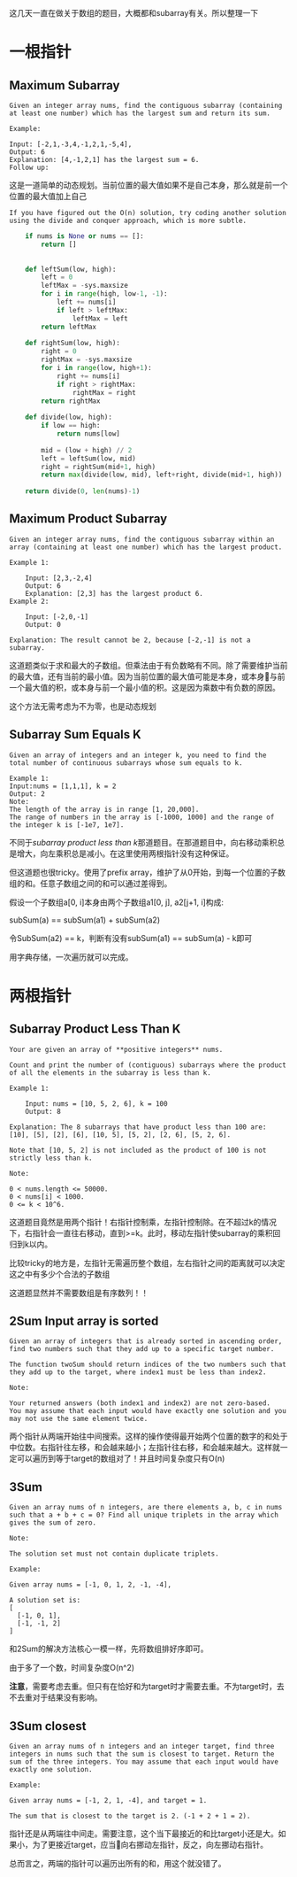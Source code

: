 这几天一直在做关于数组的题目，大概都和subarray有关。所以整理一下

# 一根指针
## Maximum Subarray
```
Given an integer array nums, find the contiguous subarray (containing at least one number) which has the largest sum and return its sum.

Example:

Input: [-2,1,-3,4,-1,2,1,-5,4],
Output: 6
Explanation: [4,-1,2,1] has the largest sum = 6.
Follow up:
```
这是一道简单的动态规划。当前位置的最大值如果不是自己本身，那么就是前一个位置的最大值加上自己

```
If you have figured out the O(n) solution, try coding another solution using the divide and conquer approach, which is more subtle.
```
```py
    if nums is None or nums == []:
        return []
        
        
    def leftSum(low, high):
        left = 0
        leftMax = -sys.maxsize
        for i in range(high, low-1, -1):
            left += nums[i]
            if left > leftMax:
                leftMax = left
        return leftMax
        
    def rightSum(low, high):
        right = 0
        rightMax = -sys.maxsize
        for i in range(low, high+1):
            right += nums[i]
            if right > rightMax:
                rightMax = right
        return rightMax
        
    def divide(low, high):
        if low == high:
            return nums[low]
            
        mid = (low + high) // 2
        left = leftSum(low, mid)
        right = rightSum(mid+1, high)
        return max(divide(low, mid), left+right, divide(mid+1, high))
        
    return divide(0, len(nums)-1)
```
## Maximum Product Subarray
```
Given an integer array nums, find the contiguous subarray within an array (containing at least one number) which has the largest product.

Example 1:

    Input: [2,3,-2,4]
    Output: 6
    Explanation: [2,3] has the largest product 6.
Example 2:

    Input: [-2,0,-1]
    Output: 0

Explanation: The result cannot be 2, because [-2,-1] is not a subarray.
```
这道题类似于求和最大的子数组。但乘法由于有负数略有不同。除了需要维护当前的最大值，还有当前的最小值。因为当前位置的最大值可能是本身，或本身与前一个最大值的积，或本身与前一个最小值的积。这是因为乘数中有负数的原因。

这个方法无需考虑为不为零，也是动态规划

## Subarray Sum Equals K
```
Given an array of integers and an integer k, you need to find the total number of continuous subarrays whose sum equals to k.

Example 1:
Input:nums = [1,1,1], k = 2
Output: 2
Note:
The length of the array is in range [1, 20,000].
The range of numbers in the array is [-1000, 1000] and the range of the integer k is [-1e7, 1e7].
```
不同于*subarray product less than k*那道题目。在那道题目中，向右移动乘积总是增大，向左乘积总是减小。在这里使用两根指针没有这种保证。

但这道题也很tricky。使用了prefix array，维护了从0开始，到每一个位置的子数组的和。任意子数组之间的和可以通过差得到。

假设一个子数组a[0, i]本身由两个子数组a1[0, j], a2[j+1, i]构成:

subSum(a) == subSum(a1) + subSum(a2)

令SubSum(a2) == k，判断有没有subSum(a1) == subSum(a) - k即可

用字典存储，一次遍历就可以完成。
# 两根指针
## Subarray Product Less Than K
```
Your are given an array of **positive integers** nums.

Count and print the number of (contiguous) subarrays where the product of all the elements in the subarray is less than k.

Example 1:

    Input: nums = [10, 5, 2, 6], k = 100
    Output: 8

Explanation: The 8 subarrays that have product less than 100 are: [10], [5], [2], [6], [10, 5], [5, 2], [2, 6], [5, 2, 6].

Note that [10, 5, 2] is not included as the product of 100 is not strictly less than k.

Note:

0 < nums.length <= 50000.
0 < nums[i] < 1000.
0 <= k < 10^6.
```
这道题目竟然是用两个指针！右指针控制乘，左指针控制除。在不超过k的情况下，右指针会一直往右移动，直到>=k。此时，移动左指针使subarray的乘积回归到k以内。

比较tricky的地方是，左指针无需遍历整个数组，左右指针之间的距离就可以决定这之中有多少个合法的子数组

这道题显然并不需要数组是有序数列！！
## 2Sum Input array is sorted
```
Given an array of integers that is already sorted in ascending order, find two numbers such that they add up to a specific target number.

The function twoSum should return indices of the two numbers such that they add up to the target, where index1 must be less than index2.

Note:

Your returned answers (both index1 and index2) are not zero-based.
You may assume that each input would have exactly one solution and you may not use the same element twice.
```
两个指针从两端开始往中间搜索。这样的操作使得最开始两个位置的数字的和处于中位数。右指针往左移，和会越来越小；左指针往右移，和会越来越大。这样就一定可以遍历到等于target的数组对了！并且时间复杂度只有O(n)
## 3Sum
```
Given an array nums of n integers, are there elements a, b, c in nums such that a + b + c = 0? Find all unique triplets in the array which gives the sum of zero.

Note:

The solution set must not contain duplicate triplets.

Example:

Given array nums = [-1, 0, 1, 2, -1, -4],

A solution set is:
[
  [-1, 0, 1],
  [-1, -1, 2]
]
```
和2Sum的解决方法核心一模一样，先将数组排好序即可。

由于多了一个数，时间复杂度O(n^2)

**注意**，需要考虑去重。但只有在恰好和为target时才需要去重。不为target时，去不去重对于结果没有影响。

## 3Sum closest
```
Given an array nums of n integers and an integer target, find three integers in nums such that the sum is closest to target. Return the sum of the three integers. You may assume that each input would have exactly one solution.

Example:

Given array nums = [-1, 2, 1, -4], and target = 1.

The sum that is closest to the target is 2. (-1 + 2 + 1 = 2).
```
指针还是从两端往中间走。需要注意，这个当下最接近的和比target小还是大。如果小，为了更接近target，应当向右挪动左指针，反之，向左挪动右指针。

总而言之，两端的指针可以遍历出所有的和，用这个就没错了。